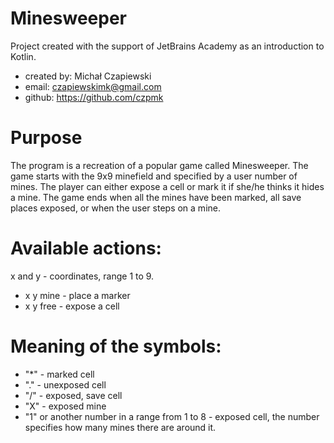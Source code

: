 # Minesweeper
Project created with the support of JetBrains Academy as an introduction to Kotlin.
- created by: Michał Czapiewski
- email: czapiewskimk@gmail.com
- github: https://github.com/czpmk
# Purpose
The program is a recreation of a popular game called Minesweeper. 
The game starts with the 9x9 minefield and specified by a user number of mines. 
The player can either expose a cell or mark it if she/he thinks it hides a mine. 
The game ends when all the mines have been marked, all save places exposed, or 
when the user steps on a mine.
# Available actions:
x and y - coordinates, range 1 to 9.
- x y mine - place a marker 
- x y free - expose a cell
# Meaning of the symbols:
- "*" - marked cell
- "." - unexposed cell
- "/" - exposed, save cell
- "X" - exposed mine
- "1" or another number in a range from 1 to 8 - exposed cell, the number specifies 
how many mines there are around it.